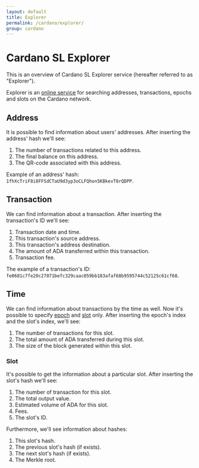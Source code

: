 ```yaml
---
layout: default
title: Explorer
permalink: /cardano/explorer/
group: cardano
---
```

<!-- Reviewed at dec0d911d6c4beb8e708ed4076f832ff871f6125 -->

# Cardano SL Explorer

This is an overview of Cardano SL Explorer service (hereafter referred to as "Explorer").

Explorer is an [online service](https://cardanoexplorer.com/) for searching addresses,
transactions, epochs and slots on the Cardano network.

## Address

It is possible to find information about users' addresses. After inserting the address'
hash we'll see:

1. The number of transactions related to this address.
2. The final balance on this address.
3. The QR-code associated with this address.

Example of an address' hash: `1fhXcTriF8i8FFSdCTaU9d3yp3oCLFQhon5KBkevT8rQDPP`.

## Transaction

We can find information about a transaction. After inserting the transaction's ID we'll see:

1. Transaction date and time.
2. This transaction's source address.
3. This transaction's address destination.
4. The amount of ADA transferred within this transaction.
5. Transaction fee.

The example of a transaction's ID: `fe0681c7fe20c27071befc329caac059bb183afaf68b9595744c52125c61cf68`.

## Time

We can find information about transactions by the time as well. Now it's possible to
specify [epoch](/glossary/#epoch) and [slot](/glossary/#slot) only. After inserting
the epoch's index and the slot's index, we'll see:

1. The number of transactions for this slot.
2. The total amount of ADA transferred during this slot.
3. The size of the block generated within this slot.

### Slot

It's possible to get the information about a particular slot. After inserting the slot's hash we'll see:

1. The number of transaction for this slot.
2. The total output value.
3. Estimated volume of ADA for this slot.
4. Fees.
5. The slot's ID.

Furthermore, we'll see information about hashes:

1. This slot's hash.
2. The previous slot's hash (if exists).
3. The next slot's hash (if exists).
4. The Merkle root.

